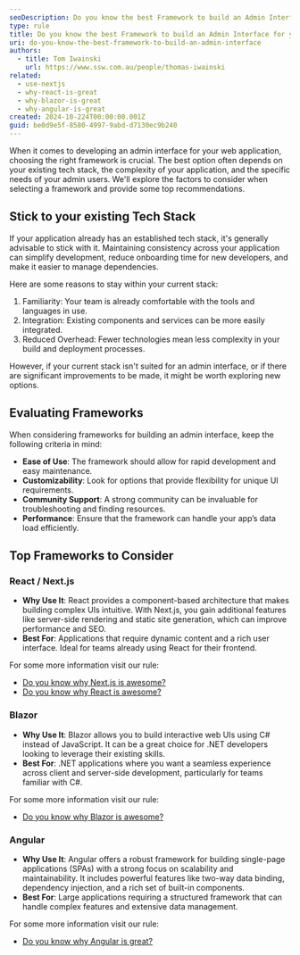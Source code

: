 ```yaml
---
seoDescription: Do you know the best Framework to build an Admin Interface for your Web App?
type: rule
title: Do you know the best Framework to build an Admin Interface for your Web App?
uri: do-you-know-the-best-framework-to-build-an-admin-interface
authors:
  - title: Tom Iwainski
    url: https://www.ssw.com.au/people/thomas-iwainski
related:
  - use-nextjs
  - why-react-is-great
  - why-blazor-is-great
  - why-angular-is-great
created: 2024-10-224T00:00:00.001Z
guid: be0d9e5f-8580-4997-9abd-d7130ec9b240
---
```


When it comes to developing an admin interface for your web application, choosing the right framework is crucial. The best option often depends on your existing tech stack, the complexity of your application, and the specific needs of your admin users. We'll explore the factors to consider when selecting a framework and provide some top recommendations.

<!--endintro-->

## Stick to your existing Tech Stack

If your application already has an established tech stack, it's generally advisable to stick with it. Maintaining consistency across your application can simplify development, reduce onboarding time for new developers, and make it easier to manage dependencies.

Here are some reasons to stay within your current stack:

1. Familiarity: Your team is already comfortable with the tools and languages in use.
2. Integration: Existing components and services can be more easily integrated.
3. Reduced Overhead: Fewer technologies mean less complexity in your build and deployment processes.

However, if your current stack isn't suited for an admin interface, or if there are significant improvements to be made, it might be worth exploring new options.

## Evaluating Frameworks

When considering frameworks for building an admin interface, keep the following criteria in mind:

- **Ease of Use**: The framework should allow for rapid development and easy maintenance.
- **Customizability**: Look for options that provide flexibility for unique UI requirements.
- **Community Support**: A strong community can be invaluable for troubleshooting and finding resources.
- **Performance**: Ensure that the framework can handle your app’s data load efficiently.

## Top Frameworks to Consider

### React / Next.js

- **Why Use It**: React provides a component-based architecture that makes building complex UIs intuitive. With Next.js, you gain additional features like server-side rendering and static site generation, which can improve performance and SEO.
- **Best For**: Applications that require dynamic content and a rich user interface. Ideal for teams already using React for their frontend.

For some more information visit our rule:

- [Do you know why Next.js is awesome?](https://www.ssw.com.au/rules/use-nextjs/)
- [Do you know why React is awesome?](https://www.ssw.com.au/rules/why-react-is-great/)

### Blazor

- **Why Use It**: Blazor allows you to build interactive web UIs using C# instead of JavaScript. It can be a great choice for .NET developers looking to leverage their existing skills.
- **Best For**: .NET applications where you want a seamless experience across client and server-side development, particularly for teams familiar with C#.

For some more information visit our rule:

- [Do you know why Blazor is awesome?](https://www.ssw.com.au/rules/why-blazor-is-great/)

### Angular

- **Why Use It**: Angular offers a robust framework for building single-page applications (SPAs) with a strong focus on scalability and maintainability. It includes powerful features like two-way data binding, dependency injection, and a rich set of built-in components.
- **Best For**: Large applications requiring a structured framework that can handle complex features and extensive data management.

For some more information visit our rule:

- [Do you know why Angular is great?](https://www.ssw.com.au/rules/why-angular-is-great/)
